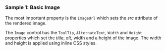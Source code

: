 ### Sample 1: Basic Image

The most important property is the `ImageUrl` which sets the _src_ attribute of the rendered image.

The `Image` control has the `ToolTip`, `AlternateText`, `Width` and `Height` properties which set the _title_, _alt_, width and a height of the image.
The width and height is applied using inline CSS styles.
